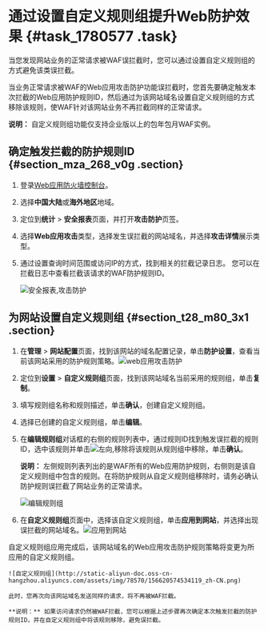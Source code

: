 # 通过设置自定义规则组提升Web防护效果 {#task_1780577 .task}

当您发现网站业务的正常请求被WAF误拦截时，您可以通过设置自定义规则组的方式避免该类误拦截。

当业务正常请求被WAF的Web应用攻击防护功能误拦截时，您首先要确定触发本次拦截的Web应用防护规则ID，然后通过为该网站域名设置自定义规则组的方式移除该规则，使WAF针对该网站业务不再拦截同样的正常请求。

**说明：** 自定义规则组功能仅支持企业版以上的包年包月WAF实例。

## 确定触发拦截的防护规则ID {#section_mza_268_v0g .section}

1.  登录[Web应用防火墙控制台](https://yundun.console.aliyun.com/?p=waf)。
2.  选择**中国大陆**或**海外地区**地域。
3.  定位到**统计** \> **安全报表**页面，并打开**攻击防护**页签。
4.  选择**Web应用攻击**类型，选择发生误拦截的网站域名，并选择**攻击详情**展示类型。
5.  通过设置查询时间范围或访问IP的方式，找到相关的拦截记录日志。 您可以在拦截日志中查看拦截该请求的WAF防护规则ID。

    ![安全报表,攻击防护](http://static-aliyun-doc.oss-cn-hangzhou.aliyuncs.com/assets/img/78570/156620574434042_zh-CN.png)


## 为网站设置自定义规则组 {#section_t28_m80_3x1 .section}

1.  在**管理** \> **网站配置**页面，找到该网站的域名配置记录，单击**防护设置**，查看当前该网站采用的防护规则策略。![web应用攻击防护](http://static-aliyun-doc.oss-cn-hangzhou.aliyuncs.com/assets/img/78570/156620574434043_zh-CN.png)


2.  定位到**设置** \> **自定义规则组**页面，找到该网站域名当前采用的规则组，单击**复制**。
3.  填写规则组名称和规则描述，单击**确认**，创建自定义规则组。
4.  选择已创建的自定义规则组，单击**编辑**。
5.  在**编辑规则组**对话框的右侧的规则列表中，通过规则ID找到触发误拦截的规则ID，选中该规则并单击![左向,移除](http://static-aliyun-doc.oss-cn-hangzhou.aliyuncs.com/assets/img/78570/156620574434044_zh-CN.png)将该规则从规则组中移除，单击**确认**。 

    **说明：** 左侧规则列表列出的是WAF所有的Web应用防护规则，右侧则是该自定义规则组中包含的规则。在将防护规则从自定义规则组移除时，请务必确认防护规则误拦截了网站业务的正常请求。

    ![编辑规则组](http://static-aliyun-doc.oss-cn-hangzhou.aliyuncs.com/assets/img/78570/156620574534045_zh-CN.png)

6.  在**自定义规则组**页面中，选择该自定义规则组，单击**应用到网站**，并选择出现误拦截的网站域名。![应用到网站](http://static-aliyun-doc.oss-cn-hangzhou.aliyuncs.com/assets/img/78570/156620574534046_zh-CN.png)

 自定义规则组应用完成后，该网站域名的Web应用攻击防护规则策略将变更为所应用的自定义规则组。

    ![自定义规则组](http://static-aliyun-doc.oss-cn-hangzhou.aliyuncs.com/assets/img/78570/156620574534119_zh-CN.png)

    此时，您再次向该网站域名发送同样的请求，将不再被WAF拦截。

    **说明：** 如果访问请求仍然被WAF拦截，您可以根据上述步骤再次确定本次触发拦截的防护规则ID，并在自定义规则组中将该规则移除，避免误拦截。


